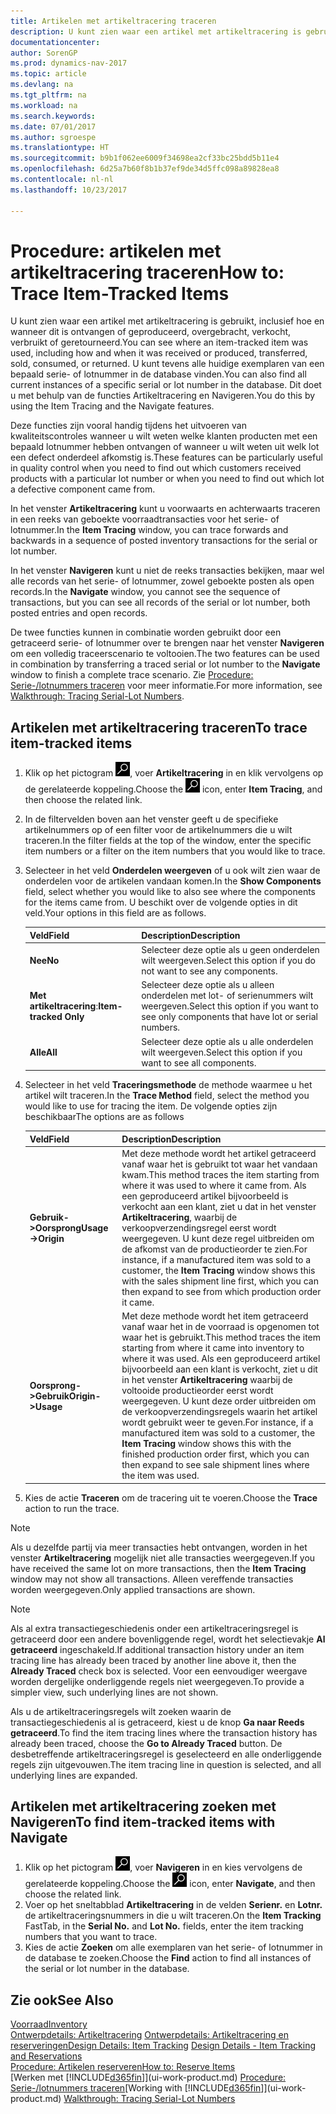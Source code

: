 ```yaml
---
title: Artikelen met artikeltracering traceren
description: U kunt zien waar een artikel met artikeltracering is gebruikt, inclusief hoe en wanneer dit is ontvangen of geproduceerd, overgebracht, verkocht, verbruikt of geretourneerd. U kunt tevens alle huidige exemplaren van een bepaald serie- of lotnummer in de database vinden. Dit doet u met behulp van de functies Artikeltracering en Navigeren.
documentationcenter: 
author: SorenGP
ms.prod: dynamics-nav-2017
ms.topic: article
ms.devlang: na
ms.tgt_pltfrm: na
ms.workload: na
ms.search.keywords: 
ms.date: 07/01/2017
ms.author: sgroespe
ms.translationtype: HT
ms.sourcegitcommit: b9b1f062ee6009f34698ea2cf33bc25bdd5b11e4
ms.openlocfilehash: 6d25a7b60f8b1b37ef9de34d5ffc098a89828ea8
ms.contentlocale: nl-nl
ms.lasthandoff: 10/23/2017

---
```

# <a name="how-to-trace-item-tracked-items"></a><span data-ttu-id="2a2d5-105">Procedure: artikelen met artikeltracering traceren</span><span class="sxs-lookup"><span data-stu-id="2a2d5-105">How to: Trace Item-Tracked Items</span></span>
<span data-ttu-id="2a2d5-106">U kunt zien waar een artikel met artikeltracering is gebruikt, inclusief hoe en wanneer dit is ontvangen of geproduceerd, overgebracht, verkocht, verbruikt of geretourneerd.</span><span class="sxs-lookup"><span data-stu-id="2a2d5-106">You can see where an item-tracked item was used, including how and when it was received or produced, transferred, sold, consumed, or returned.</span></span> <span data-ttu-id="2a2d5-107">U kunt tevens alle huidige exemplaren van een bepaald serie- of lotnummer in de database vinden.</span><span class="sxs-lookup"><span data-stu-id="2a2d5-107">You can also find all current instances of a specific serial or lot number in the database.</span></span> <span data-ttu-id="2a2d5-108">Dit doet u met behulp van de functies Artikeltracering en Navigeren.</span><span class="sxs-lookup"><span data-stu-id="2a2d5-108">You do this by using the Item Tracing and the Navigate features.</span></span>  

 <span data-ttu-id="2a2d5-109">Deze functies zijn vooral handig tijdens het uitvoeren van kwaliteitscontroles wanneer u wilt weten welke klanten producten met een bepaald lotnummer hebben ontvangen of wanneer u wilt weten uit welk lot een defect onderdeel afkomstig is.</span><span class="sxs-lookup"><span data-stu-id="2a2d5-109">These features can be particularly useful in quality control when you need to find out which customers received products with a particular lot number or when you need to find out which lot a defective component came from.</span></span>  

 <span data-ttu-id="2a2d5-110">In het venster **Artikeltracering** kunt u voorwaarts en achterwaarts traceren in een reeks van geboekte voorraadtransacties voor het serie- of lotnummer.</span><span class="sxs-lookup"><span data-stu-id="2a2d5-110">In the **Item Tracing** window, you can trace forwards and backwards in a sequence of posted inventory transactions for the serial or lot number.</span></span>  

 <span data-ttu-id="2a2d5-111">In het venster **Navigeren** kunt u niet de reeks transacties bekijken, maar wel alle records van het serie- of lotnummer, zowel geboekte posten als open records.</span><span class="sxs-lookup"><span data-stu-id="2a2d5-111">In the **Navigate** window, you cannot see the sequence of transactions, but you can see all records of the serial or lot number, both posted entries and open records.</span></span>  

 <span data-ttu-id="2a2d5-112">De twee functies kunnen in combinatie worden gebruikt door een getraceerd serie- of lotnummer over te brengen naar het venster **Navigeren** om een volledig traceerscenario te voltooien.</span><span class="sxs-lookup"><span data-stu-id="2a2d5-112">The two features can be used in combination by transferring a traced serial or lot number to the **Navigate** window to finish a complete trace scenario.</span></span> <span data-ttu-id="2a2d5-113">Zie [Procedure: Serie-/lotnummers traceren](walkthrough-tracing-serial-lot-numbers.md) voor meer informatie.</span><span class="sxs-lookup"><span data-stu-id="2a2d5-113">For more information, see [Walkthrough: Tracing Serial-Lot Numbers](walkthrough-tracing-serial-lot-numbers.md).</span></span>  

## <a name="to-trace-item-tracked-items"></a><span data-ttu-id="2a2d5-114">Artikelen met artikeltracering traceren</span><span class="sxs-lookup"><span data-stu-id="2a2d5-114">To trace item-tracked items</span></span>  

1.  <span data-ttu-id="2a2d5-115">Klik op het pictogram ![Zoeken naar pagina of rapport](media/ui-search/search_small.png "pictogram Zoeken naar pagina of rapport"), voer **Artikeltracering** in en klik vervolgens op de gerelateerde koppeling.</span><span class="sxs-lookup"><span data-stu-id="2a2d5-115">Choose the ![Search for Page or Report](media/ui-search/search_small.png "Search for Page or Report icon") icon, enter **Item Tracing**, and then choose the related link.</span></span>  
2.  <span data-ttu-id="2a2d5-116">In de filtervelden boven aan het venster geeft u de specifieke artikelnummers op of een filter voor de artikelnummers die u wilt traceren.</span><span class="sxs-lookup"><span data-stu-id="2a2d5-116">In the filter fields at the top of the window, enter the specific item numbers or a filter on the item numbers that you would like to trace.</span></span>  
3.  <span data-ttu-id="2a2d5-117">Selecteer in het veld **Onderdelen weergeven** of u ook wilt zien waar de onderdelen voor de artikelen vandaan komen.</span><span class="sxs-lookup"><span data-stu-id="2a2d5-117">In the **Show Components** field, select whether you would like to also see where the components for the items came from.</span></span> <span data-ttu-id="2a2d5-118">U beschikt over de volgende opties in dit veld.</span><span class="sxs-lookup"><span data-stu-id="2a2d5-118">Your options in this field are as follows.</span></span>  

    |<span data-ttu-id="2a2d5-119">Veld</span><span class="sxs-lookup"><span data-stu-id="2a2d5-119">Field</span></span>|<span data-ttu-id="2a2d5-120">Description</span><span class="sxs-lookup"><span data-stu-id="2a2d5-120">Description</span></span>|  
    |----------------------------------|---------------------------------------|  
    |<span data-ttu-id="2a2d5-121">**Nee**</span><span class="sxs-lookup"><span data-stu-id="2a2d5-121">**No**</span></span>|<span data-ttu-id="2a2d5-122">Selecteer deze optie als u geen onderdelen wilt weergeven.</span><span class="sxs-lookup"><span data-stu-id="2a2d5-122">Select this option if you do not want to see any components.</span></span>|  
    |<span data-ttu-id="2a2d5-123">**Met artikeltracering**:</span><span class="sxs-lookup"><span data-stu-id="2a2d5-123">**Item-tracked Only**</span></span>|<span data-ttu-id="2a2d5-124">Selecteer deze optie als u alleen onderdelen met lot- of serienummers wilt weergeven.</span><span class="sxs-lookup"><span data-stu-id="2a2d5-124">Select this option if you want to see only components that have lot or serial numbers.</span></span>|  
    |<span data-ttu-id="2a2d5-125">**Alle**</span><span class="sxs-lookup"><span data-stu-id="2a2d5-125">**All**</span></span>|<span data-ttu-id="2a2d5-126">Selecteer deze optie als u alle onderdelen wilt weergeven.</span><span class="sxs-lookup"><span data-stu-id="2a2d5-126">Select this option if you want to see all components.</span></span>|  

4.  <span data-ttu-id="2a2d5-127">Selecteer in het veld **Traceringsmethode** de methode waarmee u het artikel wilt traceren.</span><span class="sxs-lookup"><span data-stu-id="2a2d5-127">In the **Trace Method** field, select the method you would like to use for tracing the item.</span></span> <span data-ttu-id="2a2d5-128">De volgende opties zijn beschikbaar</span><span class="sxs-lookup"><span data-stu-id="2a2d5-128">The options are as follows</span></span>  

    |<span data-ttu-id="2a2d5-129">Veld</span><span class="sxs-lookup"><span data-stu-id="2a2d5-129">Field</span></span>|<span data-ttu-id="2a2d5-130">Description</span><span class="sxs-lookup"><span data-stu-id="2a2d5-130">Description</span></span>|  
    |----------------------------------|---------------------------------------|  
    |<span data-ttu-id="2a2d5-131">**Gebruik->Oorsprong**</span><span class="sxs-lookup"><span data-stu-id="2a2d5-131">**Usage->Origin**</span></span>|<span data-ttu-id="2a2d5-132">Met deze methode wordt het artikel getraceerd vanaf waar het is gebruikt tot waar het vandaan kwam.</span><span class="sxs-lookup"><span data-stu-id="2a2d5-132">This method traces the item starting from where it was used to where it came from.</span></span> <span data-ttu-id="2a2d5-133">Als een geproduceerd artikel bijvoorbeeld is verkocht aan een klant, ziet u dat in het venster **Artikeltracering**, waarbij de verkoopverzendingsregel eerst wordt weergegeven. U kunt deze regel uitbreiden om de afkomst van de productieorder te zien.</span><span class="sxs-lookup"><span data-stu-id="2a2d5-133">For instance, if a manufactured item was sold to a customer, the **Item Tracing** window shows this with the sales shipment line first, which you can then expand to see from which production order it came.</span></span>|  
    |<span data-ttu-id="2a2d5-134">**Oorsprong->Gebruik**</span><span class="sxs-lookup"><span data-stu-id="2a2d5-134">**Origin->Usage**</span></span>|<span data-ttu-id="2a2d5-135">Met deze methode wordt het item getraceerd vanaf waar het in de voorraad is opgenomen tot waar het is gebruikt.</span><span class="sxs-lookup"><span data-stu-id="2a2d5-135">This method traces the item starting from where it came into inventory to where it was used.</span></span> <span data-ttu-id="2a2d5-136">Als een geproduceerd artikel bijvoorbeeld aan een klant is verkocht, ziet u dit in het venster **Artikeltracering** waarbij de voltooide productieorder eerst wordt weergegeven. U kunt deze order uitbreiden om de verkoopverzendingsregels waarin het artikel wordt gebruikt weer te geven.</span><span class="sxs-lookup"><span data-stu-id="2a2d5-136">For instance, if a manufactured item was sold to a customer, the **Item Tracing** window shows this with the finished production order first, which you can then expand to see sale shipment lines where the item was used.</span></span>|  

5.  <span data-ttu-id="2a2d5-137">Kies de actie **Traceren** om de tracering uit te voeren.</span><span class="sxs-lookup"><span data-stu-id="2a2d5-137">Choose the **Trace** action to run the trace.</span></span>  

> [!NOTE]  
>  <span data-ttu-id="2a2d5-138">Als u dezelfde partij via meer transacties hebt ontvangen, worden in het venster **Artikeltracering** mogelijk niet alle transacties weergegeven.</span><span class="sxs-lookup"><span data-stu-id="2a2d5-138">If you have received the same lot on more transactions, then the **Item Tracing** window may not show all transactions.</span></span> <span data-ttu-id="2a2d5-139">Alleen vereffende transacties worden weergegeven.</span><span class="sxs-lookup"><span data-stu-id="2a2d5-139">Only applied transactions are shown.</span></span>  

> [!NOTE]  
>  <span data-ttu-id="2a2d5-140">Als al extra transactiegeschiedenis onder een artikeltraceringsregel is getraceerd door een andere bovenliggende regel, wordt het selectievakje **Al getraceerd** ingeschakeld.</span><span class="sxs-lookup"><span data-stu-id="2a2d5-140">If additional transaction history under an item tracing line has already been traced by another line above it, then the **Already Traced** check box is selected.</span></span> <span data-ttu-id="2a2d5-141">Voor een eenvoudiger weergave worden dergelijke onderliggende regels niet weergegeven.</span><span class="sxs-lookup"><span data-stu-id="2a2d5-141">To provide a simpler view, such underlying lines are not shown.</span></span>  
>   
>  <span data-ttu-id="2a2d5-142">Als u de artikeltraceringsregels wilt zoeken waarin de transactiegeschiedenis al is getraceerd, kiest u de knop **Ga naar Reeds getraceerd**.</span><span class="sxs-lookup"><span data-stu-id="2a2d5-142">To find the item tracing lines where the transaction history has already been traced, choose the **Go to Already Traced** button.</span></span> <span data-ttu-id="2a2d5-143">De desbetreffende artikeltraceringsregel is geselecteerd en alle onderliggende regels zijn uitgevouwen.</span><span class="sxs-lookup"><span data-stu-id="2a2d5-143">The item tracing line in question is selected, and all underlying lines are expanded.</span></span>  

## <a name="to-find-item-tracked-items-with-navigate"></a><span data-ttu-id="2a2d5-144">Artikelen met artikeltracering zoeken met Navigeren</span><span class="sxs-lookup"><span data-stu-id="2a2d5-144">To find item-tracked items with Navigate</span></span>  

1.  <span data-ttu-id="2a2d5-145">Klik op het pictogram ![Zoeken naar pagina of rapport](media/ui-search/search_small.png "pictogram Zoeken naar pagina of rapport"), voer **Navigeren** in en kies vervolgens de gerelateerde koppeling.</span><span class="sxs-lookup"><span data-stu-id="2a2d5-145">Choose the ![Search for Page or Report](media/ui-search/search_small.png "Search for Page or Report icon") icon, enter **Navigate**, and then choose the related link.</span></span>  
2.  <span data-ttu-id="2a2d5-146">Voer op het sneltabblad **Artikeltracering** in de velden **Serienr.** en **Lotnr.** de artikeltraceringsnummers in die u wilt traceren.</span><span class="sxs-lookup"><span data-stu-id="2a2d5-146">On the **Item Tracking** FastTab, in the **Serial No.** and **Lot No.** fields, enter the item tracking numbers that you want to trace.</span></span>  
3.  <span data-ttu-id="2a2d5-147">Kies de actie **Zoeken** om alle exemplaren van het serie- of lotnummer in de database te zoeken.</span><span class="sxs-lookup"><span data-stu-id="2a2d5-147">Choose the **Find** action to find all instances of the serial or lot number in the database.</span></span>  

## <a name="see-also"></a><span data-ttu-id="2a2d5-148">Zie ook</span><span class="sxs-lookup"><span data-stu-id="2a2d5-148">See Also</span></span>  
[<span data-ttu-id="2a2d5-149">Voorraad</span><span class="sxs-lookup"><span data-stu-id="2a2d5-149">Inventory</span></span>](inventory-manage-inventory.md)  
<span data-ttu-id="2a2d5-150">[Ontwerpdetails: Artikeltracering](design-details-item-tracking.md)
[Ontwerpdetails: Artikeltracering en reserveringen](design-details-item-tracking-and-reservations.md)</span><span class="sxs-lookup"><span data-stu-id="2a2d5-150">[Design Details: Item Tracking](design-details-item-tracking.md)
[Design Details - Item Tracking and Reservations](design-details-item-tracking-and-reservations.md)</span></span>  
[<span data-ttu-id="2a2d5-151">Procedure: Artikelen reserveren</span><span class="sxs-lookup"><span data-stu-id="2a2d5-151">How to: Reserve Items</span></span>](inventory-how-to-reserve-items.md)  
<span data-ttu-id="2a2d5-152">[Werken met [!INCLUDE[d365fin](includes/d365fin_md.md)]](ui-work-product.md)
[Procedure: Serie-/lotnummers traceren](walkthrough-tracing-serial-lot-numbers.md)</span><span class="sxs-lookup"><span data-stu-id="2a2d5-152">[Working with [!INCLUDE[d365fin](includes/d365fin_md.md)]](ui-work-product.md)
[Walkthrough: Tracing Serial-Lot Numbers](walkthrough-tracing-serial-lot-numbers.md)</span></span>

